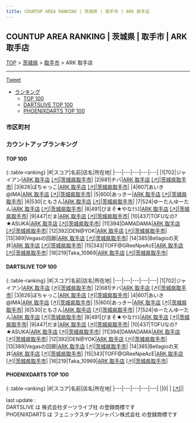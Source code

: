 ```yaml
---
title: COUNTUP AREA RANKING | 茨城県 | 取手市 | ARK 取手店
---
```

## COUNTUP AREA RANKING | 茨城県 | 取手市 | ARK 取手店

[TOP](/darts/rank/) > [茨城県](/darts/rank/茨城県/) > [取手市](/darts/rank/茨城県/取手市/) > ARK 取手店

___

<a href="https://twitter.com/share?ref_src=twsrc%5Etfw" data-text="COUNTUP AREA RANKING | 茨城県取手市ARK 取手店" class="twitter-share-button" data-hashtags="DARTSLIVE,PHOENIXDARTS,darts,ダーツ" data-show-count="false">Tweet</a>

* [ランキング](#カウントアップランキング)
    * [TOP 100](#top-100)
    * [DARTSLIVE TOP 100](#dartslive-top-100)
    * [PHOENIXDARTS TOP 100](#phoenixdarts-top-100)

### 市区町村

<ul>

</ul>

### カウントアップランキング

#### TOP 100



{:.table-ranking}
|#|スコア|名前|店名|所在地|
|---|---|---|---|---|
|1|702|<span class="rank-name-dl">ジャイアン</span>|<a href="/darts/rank/shops/50eeead6618d46b758d385ea46352d8f.html">ARK 取手店</a> <a href="https://search.dartslive.com/jp/shop/50eeead6618d46b758d385ea46352d8f">[↗]</a>|<a href="/darts/rank/茨城県/取手市">茨城県取手市</a>|
|2|681|<span class="rank-name-dl">チバ</span>|<a href="/darts/rank/shops/50eeead6618d46b758d385ea46352d8f.html">ARK 取手店</a> <a href="https://search.dartslive.com/jp/shop/50eeead6618d46b758d385ea46352d8f">[↗]</a>|<a href="/darts/rank/茨城県/取手市">茨城県取手市</a>|
|3|626|<span class="rank-name-dl">ぽちゃっこ</span>|<a href="/darts/rank/shops/50eeead6618d46b758d385ea46352d8f.html">ARK 取手店</a> <a href="https://search.dartslive.com/jp/shop/50eeead6618d46b758d385ea46352d8f">[↗]</a>|<a href="/darts/rank/茨城県/取手市">茨城県取手市</a>|
|4|607|<span class="rank-name-dl">あいき@IMA</span>|<a href="/darts/rank/shops/50eeead6618d46b758d385ea46352d8f.html">ARK 取手店</a> <a href="https://search.dartslive.com/jp/shop/50eeead6618d46b758d385ea46352d8f">[↗]</a>|<a href="/darts/rank/茨城県/取手市">茨城県取手市</a>|
|5|600|<span class="rank-name-dl">あっきー</span>|<a href="/darts/rank/shops/50eeead6618d46b758d385ea46352d8f.html">ARK 取手店</a> <a href="https://search.dartslive.com/jp/shop/50eeead6618d46b758d385ea46352d8f">[↗]</a>|<a href="/darts/rank/茨城県/取手市">茨城県取手市</a>|
|6|530|<span class="rank-name-dl">ともさん</span>|<a href="/darts/rank/shops/50eeead6618d46b758d385ea46352d8f.html">ARK 取手店</a> <a href="https://search.dartslive.com/jp/shop/50eeead6618d46b758d385ea46352d8f">[↗]</a>|<a href="/darts/rank/茨城県/取手市">茨城県取手市</a>|
|7|524|<span class="rank-name-dl">ゆーたんゆーたん</span>|<a href="/darts/rank/shops/50eeead6618d46b758d385ea46352d8f.html">ARK 取手店</a> <a href="https://search.dartslive.com/jp/shop/50eeead6618d46b758d385ea46352d8f">[↗]</a>|<a href="/darts/rank/茨城県/取手市">茨城県取手市</a>|
|8|491|<span class="rank-name-dl">ぴまそ★やなｸﾗｽ</span>|<a href="/darts/rank/shops/50eeead6618d46b758d385ea46352d8f.html">ARK 取手店</a> <a href="https://search.dartslive.com/jp/shop/50eeead6618d46b758d385ea46352d8f">[↗]</a>|<a href="/darts/rank/茨城県/取手市">茨城県取手市</a>|
|9|447|<span class="rank-name-dl">だま</span>|<a href="/darts/rank/shops/50eeead6618d46b758d385ea46352d8f.html">ARK 取手店</a> <a href="https://search.dartslive.com/jp/shop/50eeead6618d46b758d385ea46352d8f">[↗]</a>|<a href="/darts/rank/茨城県/取手市">茨城県取手市</a>|
|10|437|<span class="rank-name-dl">TOFUなの?★ASUKA</span>|<a href="/darts/rank/shops/50eeead6618d46b758d385ea46352d8f.html">ARK 取手店</a> <a href="https://search.dartslive.com/jp/shop/50eeead6618d46b758d385ea46352d8f">[↗]</a>|<a href="/darts/rank/茨城県/取手市">茨城県取手市</a>|
|11|394|<span class="rank-name-dl">DAMADAMA</span>|<a href="/darts/rank/shops/50eeead6618d46b758d385ea46352d8f.html">ARK 取手店</a> <a href="https://search.dartslive.com/jp/shop/50eeead6618d46b758d385ea46352d8f">[↗]</a>|<a href="/darts/rank/茨城県/取手市">茨城県取手市</a>|
|12|392|<span class="rank-name-dl">DEN@YOK</span>|<a href="/darts/rank/shops/50eeead6618d46b758d385ea46352d8f.html">ARK 取手店</a> <a href="https://search.dartslive.com/jp/shop/50eeead6618d46b758d385ea46352d8f">[↗]</a>|<a href="/darts/rank/茨城県/取手市">茨城県取手市</a>|
|13|389|<span class="rank-name-dl">Vegasの回廊</span>|<a href="/darts/rank/shops/50eeead6618d46b758d385ea46352d8f.html">ARK 取手店</a> <a href="https://search.dartslive.com/jp/shop/50eeead6618d46b758d385ea46352d8f">[↗]</a>|<a href="/darts/rank/茨城県/取手市">茨城県取手市</a>|
|14|385|<span class="rank-name-dl">Bellagioの天井</span>|<a href="/darts/rank/shops/50eeead6618d46b758d385ea46352d8f.html">ARK 取手店</a> <a href="https://search.dartslive.com/jp/shop/50eeead6618d46b758d385ea46352d8f">[↗]</a>|<a href="/darts/rank/茨城県/取手市">茨城県取手市</a>|
|15|343|<span class="rank-name-dl">TOFF\@GReeNpeAcE</span>|<a href="/darts/rank/shops/50eeead6618d46b758d385ea46352d8f.html">ARK 取手店</a> <a href="https://search.dartslive.com/jp/shop/50eeead6618d46b758d385ea46352d8f">[↗]</a>|<a href="/darts/rank/茨城県/取手市">茨城県取手市</a>|
|16|219|<span class="rank-name-dl">Taka_10969</span>|<a href="/darts/rank/shops/50eeead6618d46b758d385ea46352d8f.html">ARK 取手店</a> <a href="https://search.dartslive.com/jp/shop/50eeead6618d46b758d385ea46352d8f">[↗]</a>|<a href="/darts/rank/茨城県/取手市">茨城県取手市</a>|


#### DARTSLIVE TOP 100



{:.table-ranking}
|#|スコア|名前|店名|所在地|
|---|---|---|---|---|
|1|702|<span class="rank-name-dl">ジャイアン</span>|<a href="/darts/rank/shops/50eeead6618d46b758d385ea46352d8f.html">ARK 取手店</a> <a href="https://search.dartslive.com/jp/shop/50eeead6618d46b758d385ea46352d8f">[↗]</a>|<a href="/darts/rank/茨城県/取手市">茨城県取手市</a>|
|2|681|<span class="rank-name-dl">チバ</span>|<a href="/darts/rank/shops/50eeead6618d46b758d385ea46352d8f.html">ARK 取手店</a> <a href="https://search.dartslive.com/jp/shop/50eeead6618d46b758d385ea46352d8f">[↗]</a>|<a href="/darts/rank/茨城県/取手市">茨城県取手市</a>|
|3|626|<span class="rank-name-dl">ぽちゃっこ</span>|<a href="/darts/rank/shops/50eeead6618d46b758d385ea46352d8f.html">ARK 取手店</a> <a href="https://search.dartslive.com/jp/shop/50eeead6618d46b758d385ea46352d8f">[↗]</a>|<a href="/darts/rank/茨城県/取手市">茨城県取手市</a>|
|4|607|<span class="rank-name-dl">あいき@IMA</span>|<a href="/darts/rank/shops/50eeead6618d46b758d385ea46352d8f.html">ARK 取手店</a> <a href="https://search.dartslive.com/jp/shop/50eeead6618d46b758d385ea46352d8f">[↗]</a>|<a href="/darts/rank/茨城県/取手市">茨城県取手市</a>|
|5|600|<span class="rank-name-dl">あっきー</span>|<a href="/darts/rank/shops/50eeead6618d46b758d385ea46352d8f.html">ARK 取手店</a> <a href="https://search.dartslive.com/jp/shop/50eeead6618d46b758d385ea46352d8f">[↗]</a>|<a href="/darts/rank/茨城県/取手市">茨城県取手市</a>|
|6|530|<span class="rank-name-dl">ともさん</span>|<a href="/darts/rank/shops/50eeead6618d46b758d385ea46352d8f.html">ARK 取手店</a> <a href="https://search.dartslive.com/jp/shop/50eeead6618d46b758d385ea46352d8f">[↗]</a>|<a href="/darts/rank/茨城県/取手市">茨城県取手市</a>|
|7|524|<span class="rank-name-dl">ゆーたんゆーたん</span>|<a href="/darts/rank/shops/50eeead6618d46b758d385ea46352d8f.html">ARK 取手店</a> <a href="https://search.dartslive.com/jp/shop/50eeead6618d46b758d385ea46352d8f">[↗]</a>|<a href="/darts/rank/茨城県/取手市">茨城県取手市</a>|
|8|491|<span class="rank-name-dl">ぴまそ★やなｸﾗｽ</span>|<a href="/darts/rank/shops/50eeead6618d46b758d385ea46352d8f.html">ARK 取手店</a> <a href="https://search.dartslive.com/jp/shop/50eeead6618d46b758d385ea46352d8f">[↗]</a>|<a href="/darts/rank/茨城県/取手市">茨城県取手市</a>|
|9|447|<span class="rank-name-dl">だま</span>|<a href="/darts/rank/shops/50eeead6618d46b758d385ea46352d8f.html">ARK 取手店</a> <a href="https://search.dartslive.com/jp/shop/50eeead6618d46b758d385ea46352d8f">[↗]</a>|<a href="/darts/rank/茨城県/取手市">茨城県取手市</a>|
|10|437|<span class="rank-name-dl">TOFUなの?★ASUKA</span>|<a href="/darts/rank/shops/50eeead6618d46b758d385ea46352d8f.html">ARK 取手店</a> <a href="https://search.dartslive.com/jp/shop/50eeead6618d46b758d385ea46352d8f">[↗]</a>|<a href="/darts/rank/茨城県/取手市">茨城県取手市</a>|
|11|394|<span class="rank-name-dl">DAMADAMA</span>|<a href="/darts/rank/shops/50eeead6618d46b758d385ea46352d8f.html">ARK 取手店</a> <a href="https://search.dartslive.com/jp/shop/50eeead6618d46b758d385ea46352d8f">[↗]</a>|<a href="/darts/rank/茨城県/取手市">茨城県取手市</a>|
|12|392|<span class="rank-name-dl">DEN@YOK</span>|<a href="/darts/rank/shops/50eeead6618d46b758d385ea46352d8f.html">ARK 取手店</a> <a href="https://search.dartslive.com/jp/shop/50eeead6618d46b758d385ea46352d8f">[↗]</a>|<a href="/darts/rank/茨城県/取手市">茨城県取手市</a>|
|13|389|<span class="rank-name-dl">Vegasの回廊</span>|<a href="/darts/rank/shops/50eeead6618d46b758d385ea46352d8f.html">ARK 取手店</a> <a href="https://search.dartslive.com/jp/shop/50eeead6618d46b758d385ea46352d8f">[↗]</a>|<a href="/darts/rank/茨城県/取手市">茨城県取手市</a>|
|14|385|<span class="rank-name-dl">Bellagioの天井</span>|<a href="/darts/rank/shops/50eeead6618d46b758d385ea46352d8f.html">ARK 取手店</a> <a href="https://search.dartslive.com/jp/shop/50eeead6618d46b758d385ea46352d8f">[↗]</a>|<a href="/darts/rank/茨城県/取手市">茨城県取手市</a>|
|15|343|<span class="rank-name-dl">TOFF\@GReeNpeAcE</span>|<a href="/darts/rank/shops/50eeead6618d46b758d385ea46352d8f.html">ARK 取手店</a> <a href="https://search.dartslive.com/jp/shop/50eeead6618d46b758d385ea46352d8f">[↗]</a>|<a href="/darts/rank/茨城県/取手市">茨城県取手市</a>|
|16|219|<span class="rank-name-dl">Taka_10969</span>|<a href="/darts/rank/shops/50eeead6618d46b758d385ea46352d8f.html">ARK 取手店</a> <a href="https://search.dartslive.com/jp/shop/50eeead6618d46b758d385ea46352d8f">[↗]</a>|<a href="/darts/rank/茨城県/取手市">茨城県取手市</a>|


#### PHOENIXDARTS TOP 100



{:.table-ranking}
|#|スコア|名前|店名|所在地|
|---|---|---|---|---|
||0|<span class="rank-name-dl"> </span>|<a href="/darts/rank/shops/.html"></a> <a href="">[↗]</a>|<a href="/darts/rank//"></a>|


<div class="footer border-top border-gray-light mt-5 pt-3 text-right text-gray">
    last update : <span style="font-weight: italic" id="foot_last_modified"></span><br />
    DARTSLIVE は 株式会社ダーツライブ社 の登録商標です<br />
    PHOENIXDARTS は フェニックスダーツジャパン株式会社 の登録商標です<br />
</div>

<script src="https://cdnjs.cloudflare.com/ajax/libs/jquery.tablesorter/2.31.3/js/jquery.tablesorter.min.js" integrity="sha512-qzgd5cYSZcosqpzpn7zF2ZId8f/8CHmFKZ8j7mU4OUXTNRd5g+ZHBPsgKEwoqxCtdQvExE5LprwwPAgoicguNg==" crossorigin="anonymous" referrerpolicy="no-referrer"></script>
<link rel="stylesheet" href="https://cdnjs.cloudflare.com/ajax/libs/jquery.tablesorter/2.31.3/css/theme.default.min.css" integrity="sha512-wghhOJkjQX0Lh3NSWvNKeZ0ZpNn+SPVXX1Qyc9OCaogADktxrBiBdKGDoqVUOyhStvMBmJQ8ZdMHiR3wuEq8+w==" crossorigin="anonymous" referrerpolicy="no-referrer" />
<script>
$(function() {
    $(".table-ranking").tablesorter({sortList:[[0, 0]]});
    $("#foot_last_modified").text(formatDate(new Date(document.lastModified), 'yyyy-MM-dd HH:mm:ss'));
});
</script>

<script async src="https://platform.twitter.com/widgets.js" charset="utf-8"></script>